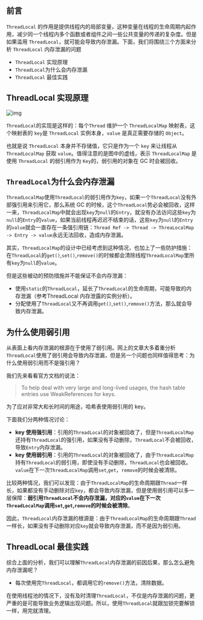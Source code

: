 ## 前言

`ThreadLocal` 的作用是提供线程内的局部变量，这种变量在线程的生命周期内起作用，减少同一个线程内多个函数或者组件之间一些公共变量的传递的复杂度。但是如果滥用 `ThreadLocal`，就可能会导致内存泄漏。下面，我们将围绕三个方面来分析 `ThreadLocal` 内存泄漏的问题

- `ThreadLocal` 实现原理
- `ThreadLocal`为什么会内存泄漏
- `ThreadLocal` 最佳实践



## ThreadLocal 实现原理



![img](https://pic2.zhimg.com/80/v2-45affd67cf3dfb5637878d8f46ea5061_720w.jpg)



`ThreadLocal`的实现是这样的：每个`Thread` 维护一个 `ThreadLocalMap` 映射表，这个映射表的 `key`是 `ThreadLocal` 实例本身，`value` 是真正需要存储的 `Object`。

也就是说 `ThreadLocal` 本身并不存储值，它只是作为一个 `key` 来让线程从 `ThreadLocalMap` 获取 `value`。值得注意的是图中的虚线，表示 `ThreadLocalMap` 是使用 `ThreadLocal` 的弱引用作为 `Key`的，弱引用的对象在 GC 时会被回收。

## `ThreadLocal`为什么会内存泄漏

`ThreadLocalMap`使用`ThreadLocal`的弱引用作为`key`，如果一个`ThreadLocal`没有外部强引用来引用它，那么系统 GC 的时候，这个`ThreadLocal`势必会被回收，这样一来，`ThreadLocalMap`中就会出现`key`为`null`的`Entry`，就没有办法访问这些`key`为`null`的`Entry`的`value`，如果当前线程再迟迟不结束的话，这些`key`为`null`的`Entry`的`value`就会一直存在一条强引用链：`Thread Ref -> Thread -> ThreaLocalMap -> Entry -> value`永远无法回收，造成内存泄漏。

其实，`ThreadLocalMap`的设计中已经考虑到这种情况，也加上了一些防护措施：在`ThreadLocal`的`get()`,`set()`,`remove()`的时候都会清除线程`ThreadLocalMap`里所有`key`为`null`的`value`。

但是这些被动的预防措施并不能保证不会内存泄漏：

- 使用`static`的`ThreadLocal`，延长了`ThreadLocal`的生命周期，可能导致的内存泄漏（参考ThreadLocal 内存泄露的实例分析）。
- 分配使用了`ThreadLocal`又不再调用`get()`,`set()`,`remove()`方法，那么就会导致内存泄漏。

## 为什么使用弱引用

从表面上看内存泄漏的根源在于使用了弱引用。网上的文章大多着重分析`ThreadLocal`使用了弱引用会导致内存泄漏，但是另一个问题也同样值得思考：为什么使用弱引用而不是强引用？

我们先来看看官方文档的说法：

> To help deal with very large and long-lived usages, the hash table entries use WeakReferences for keys.

为了应对非常大和长时间的用途，哈希表使用弱引用的 key。

下面我们分两种情况讨论：

- **key 使用强引用**：引用的`ThreadLocal`的对象被回收了，但是`ThreadLocalMap`还持有`ThreadLocal`的强引用，如果没有手动删除，`ThreadLocal`不会被回收，导致`Entry`内存泄漏。
- **key 使用弱引用**：引用的`ThreadLocal`的对象被回收了，由于`ThreadLocalMap`持有`ThreadLocal`的弱引用，即使没有手动删除，`ThreadLocal`也会被回收。`value`在下一次`ThreadLocalMap`调用`set`,`get`，`remove`的时候会被清除。

比较两种情况，我们可以发现：由于`ThreadLocalMap`的生命周期跟`Thread`一样长，如果都没有手动删除对应`key`，都会导致内存泄漏，但是使用弱引用可以多一层保障：**弱引用`ThreadLocal`不会内存泄漏，对应的`value`在下一次`ThreadLocalMap`调用`set`,`get`,`remove`的时候会被清除**。

因此，`ThreadLocal`内存泄漏的根源是：由于`ThreadLocalMap`的生命周期跟`Thread`一样长，如果没有手动删除对应`key`就会导致内存泄漏，而不是因为弱引用。

## ThreadLocal 最佳实践

综合上面的分析，我们可以理解`ThreadLocal`内存泄漏的前因后果，那么怎么避免内存泄漏呢？

- 每次使用完`ThreadLocal`，都调用它的`remove()`方法，清除数据。

在使用线程池的情况下，没有及时清理`ThreadLocal`，不仅是内存泄漏的问题，更严重的是可能导致业务逻辑出现问题。所以，使用`ThreadLocal`就跟加锁完要解锁一样，用完就清理。